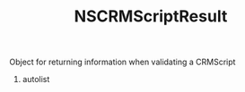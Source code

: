 ﻿---
uid: crmscript_ref_NSCRMScriptResult
title: NSCRMScriptResult
intellisense: Void.NSCRMScriptResult
keywords: NSCRMScriptResult
so.topic: reference
---

Object for returning information when validating a CRMScript

1. autolist 

